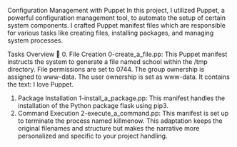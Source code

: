 Configuration Management with Puppet
In this project, I utilized Puppet, a powerful configuration management tool, to automate the setup of certain system components. I crafted Puppet manifest files which are responsible for various tasks like creating files, installing packages, and managing system processes.

Tasks Overview :page_with_curl:
0. File Creation
0-create_a_file.pp: This Puppet manifest instructs the system to generate a file named school within the /tmp directory.
File permissions are set to 0744.
The group ownership is assigned to www-data.
The user ownership is set as www-data.
It contains the text: I love Puppet.
1. Package Installation
1-install_a_package.pp: This manifest handles the installation of the Python package flask using pip3.
2. Command Execution
2-execute_a_command.pp: This manifest is set up to terminate the process named killmenow.
This adaptation keeps the original filenames and structure but makes the narrative more personalized and specific to your project handling.